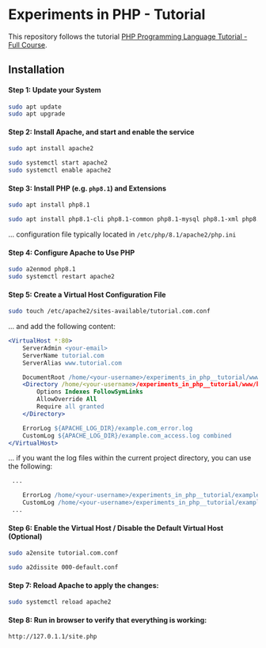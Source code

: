 # Experiments in PHP - Tutorial

This repository follows the tutorial [PHP Programming Language Tutorial - Full Course](https://www.youtube.com/watch?v=OK_JCtrrv-c&t=949s&ab_channel=freeCodeCamp.org).


## Installation

#### Step 1: Update your System
```bash
sudo apt update
sudo apt upgrade
```

#### Step 2: Install Apache, and start and enable the service
```bash
sudo apt install apache2
```

```bash
sudo systemctl start apache2
sudo systemctl enable apache2
```

#### Step 3: Install PHP (e.g. `php8.1`) and Extensions

```bash
sudo apt install php8.1
```

```bash
sudo apt install php8.1-cli php8.1-common php8.1-mysql php8.1-xml php8.1-mbstring php8.1-curl
```

... configuration file typically located in `/etc/php/8.1/apache2/php.ini`

#### Step 4: Configure Apache to Use PHP

```bash
sudo a2enmod php8.1
sudo systemctl restart apache2
```

#### Step 5: Create a Virtual Host Configuration File

```bash
sudo touch /etc/apache2/sites-available/tutorial.com.conf
```

... and add the following content:

```apache
<VirtualHost *:80>
    ServerAdmin <your-email>
    ServerName tutorial.com
    ServerAlias www.tutorial.com

    DocumentRoot /home/<your-username>/experiments_in_php__tutorial/www/html
    <Directory /home/<your-username>/experiments_in_php__tutorial/www/html>
        Options Indexes FollowSymLinks
        AllowOverride All
        Require all granted
    </Directory>

    ErrorLog ${APACHE_LOG_DIR}/example.com_error.log
    CustomLog ${APACHE_LOG_DIR}/example.com_access.log combined
</VirtualHost>
``` 
... if you want the log files within the current project directory, you can use the following:

```apache
 ...

    ErrorLog /home/<your-username>/experiments_in_php__tutorial/example.com_error.log
    CustomLog /home/<your-username>/experiments_in_php__tutorial/example.com_access.log combined
 ...
```



#### Step 6: Enable the Virtual Host /  Disable the Default Virtual Host (Optional)

```bash
sudo a2ensite tutorial.com.conf
```

```bash
sudo a2dissite 000-default.conf
``` 

#### Step 7: Reload Apache to apply the changes:

```bash
sudo systemctl reload apache2
```

#### Step 8: Run in browser to verify that everything is working: 
`http://127.0.1.1/site.php`
